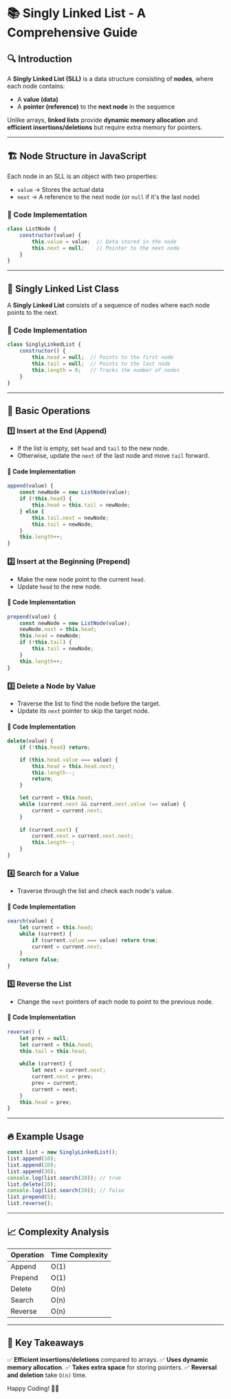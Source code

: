 # 📚 Singly Linked List - A Comprehensive Guide

## 🔍 Introduction
A **Singly Linked List (SLL)** is a data structure consisting of **nodes**, where each node contains:
- A **value (data)**
- A **pointer (reference)** to the **next node** in the sequence

Unlike arrays, **linked lists** provide **dynamic memory allocation** and **efficient insertions/deletions** but require extra memory for pointers.

---

## 🏗️ Node Structure in JavaScript
Each node in an SLL is an object with two properties:
- `value` → Stores the actual data
- `next` → A reference to the next node (or `null` if it's the last node)

### 📝 Code Implementation
```javascript
class ListNode {
    constructor(value) {
        this.value = value;  // Data stored in the node
        this.next = null;    // Pointer to the next node
    }
}
```

---

## 🔗 Singly Linked List Class
A **Singly Linked List** consists of a sequence of nodes where each node points to the next.

### 📝 Code Implementation
```javascript
class SinglyLinkedList {
    constructor() {
        this.head = null;  // Points to the first node
        this.tail = null;  // Points to the last node
        this.length = 0;   // Tracks the number of nodes
    }
}
```

---

## 🔄 Basic Operations

### 1️⃣ **Insert at the End (Append)**
- If the list is empty, set `head` and `tail` to the new node.
- Otherwise, update the `next` of the last node and move `tail` forward.

#### 📝 Code Implementation
```javascript
append(value) {
    const newNode = new ListNode(value);
    if (!this.head) {
        this.head = this.tail = newNode;
    } else {
        this.tail.next = newNode;
        this.tail = newNode;
    }
    this.length++;
}
```

### 2️⃣ **Insert at the Beginning (Prepend)**
- Make the new node point to the current `head`.
- Update `head` to the new node.

#### 📝 Code Implementation
```javascript
prepend(value) {
    const newNode = new ListNode(value);
    newNode.next = this.head;
    this.head = newNode;
    if (!this.tail) {
        this.tail = newNode;
    }
    this.length++;
}
```

### 3️⃣ **Delete a Node by Value**
- Traverse the list to find the node before the target.
- Update its `next` pointer to skip the target node.

#### 📝 Code Implementation
```javascript
delete(value) {
    if (!this.head) return;

    if (this.head.value === value) {
        this.head = this.head.next;
        this.length--;
        return;
    }

    let current = this.head;
    while (current.next && current.next.value !== value) {
        current = current.next;
    }
    
    if (current.next) {
        current.next = current.next.next;
        this.length--;
    }
}
```

### 4️⃣ **Search for a Value**
- Traverse through the list and check each node's value.

#### 📝 Code Implementation
```javascript
search(value) {
    let current = this.head;
    while (current) {
        if (current.value === value) return true;
        current = current.next;
    }
    return false;
}
```

### 5️⃣ **Reverse the List**
- Change the `next` pointers of each node to point to the previous node.

#### 📝 Code Implementation
```javascript
reverse() {
    let prev = null;
    let current = this.head;
    this.tail = this.head;
    
    while (current) {
        let next = current.next;
        current.next = prev;
        prev = current;
        current = next;
    }
    this.head = prev;
}
```

---

## 🔥 Example Usage
```javascript
const list = new SinglyLinkedList();
list.append(10);
list.append(20);
list.append(30);
console.log(list.search(20)); // true
list.delete(20);
console.log(list.search(20)); // false
list.prepend(5);
list.reverse();
```

---

## 📈 Complexity Analysis
| Operation     | Time Complexity |
|--------------|---------------|
| Append       | O(1)          |
| Prepend      | O(1)          |
| Delete       | O(n)          |
| Search       | O(n)          |
| Reverse      | O(n)          |

---

## 🎯 Key Takeaways
✅ **Efficient insertions/deletions** compared to arrays.
✅ **Uses dynamic memory allocation**.
✅ **Takes extra space** for storing pointers.
✅ **Reversal and deletion** take `O(n)` time.

Happy Coding! 🚀🎉

